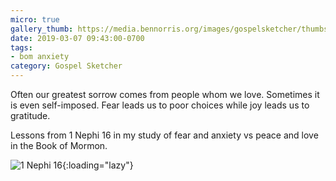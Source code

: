```yaml
---
micro: true
gallery_thumb: https://media.bennorris.org/images/gospelsketcher/thumbs/1-nephi-16.jpg
date: 2019-03-07 09:43:00-0700
tags:
- bom anxiety
category: Gospel Sketcher
---
```


Often our greatest sorrow comes from people whom we love. Sometimes it is even self-imposed. Fear leads us to poor choices while joy leads us to gratitude.

Lessons from 1 Nephi 16 in my study of fear and anxiety vs peace and love in the Book of Mormon.

![1 Nephi 16](https://media.bennorris.org/images/gospelsketcher/bom-anxiety-study/1-nephi-16.jpg){:loading="lazy"}